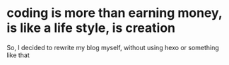 # coding is more than earning money, is like a life style, is creation


So, I decided to rewrite my blog myself, without using hexo or something like that

